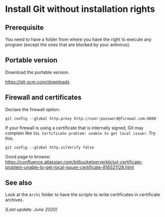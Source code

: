 # Install Git without installation rights

## Prerequisite

You need to have a folder from where you have the right to execute any program (except the ones that are blocked by your antivirus).

## Portable version

Download the portable version.

https://git-scm.com/downloads

## Firewall and certificates

Declare the firewall option:

```
git config --global http.proxy http://user:password@firewal.com:8080
```

If your firewall is using a certificate that is internally signed, Git may complain like ```SSL Certificate problem: unable to get local issuer```. Try this.

```
git config --global http.sslVerify false
```

Good page to browse: https://confluence.atlassian.com/bitbucketserverkb/ssl-certificate-problem-unable-to-get-local-issuer-certificate-816521128.html

## See also

Look at the `Archi` folder to have the scripts to write certificates in certificate archives.

*(Last update: June 2020)*
